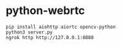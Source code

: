 # python-webrtc

```
pip install aiohttp aiortc opencv-python
python3 server.py
ngrok http http://127.0.0.1:8080
```